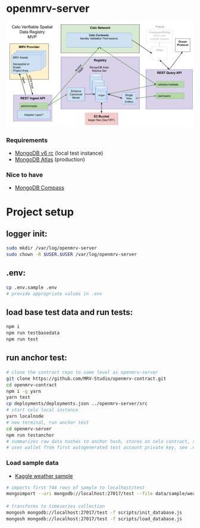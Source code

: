 # openmrv-server
![diagram](assets/diagram.png)
### Requirements 
- [MongoDB v6 rc](https://www.mongodb.com/download-center/enterprise/releases/development) (local test instance)
- [MongoDB Atlas](https://www.mongodb.com/basics/mongodb-atlas-tutorial) (production)
### Nice to have 
- [MongoDB Compass](https://www.mongodb.com/products/compass)

# Project setup
## logger init:
```sh
sudo mkdir /var/log/openmrv-server
sudo chown -R $USER.$USER /var/log/openmrv-server
```
## .env:
```sh
cp .env.sample .env
# provide appropriate values in .env
```
## load base test data and run tests:
```sh
npm i
npm run testbasedata
npm run test
```
## run anchor test:
```sh
# clone the contract repo to same level as openmrv-server
git clone https://github.com/MRV-Studio/openmrv-contract.git
cd openmrv-contract
npm i -g yarn
yarn test
cp deployments/deployments.json ../openmrv-server/src
# start celo local instance
yarn localnode
# new terminal, run anchor test
cd openmrv-server
npm run testanchor
# summarizes raw data hashes to anchor hash, stores on celo contract, stores both anchor hash and transaction hash on mongo for subsequent validation
# uses wallet from first autogenerated test account private key, see .env.sample and add to .env
```

### Load sample data
- [Kaggle weather sample](https://www.kaggle.com/datasets/rober2598/madrid-weather-dataset-by-hours-20192022)

```sh
# imports first 744 rows of sample to localhost/test
mongoimport --uri mongodb://localhost:27017/test --file data/sample/weather_madrid_2019-2022.csv --type csv --collection sample_weather_source --headerline --drop

# transforms to timeseries collection
mongosh mongodb://localhost:27017/test -f scripts/init_database.js
mongosh mongodb://localhost:27017/test -f scripts/load_database.js
```
